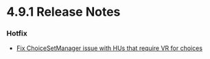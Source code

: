 # 4.9.1 Release Notes

### Hotfix

- [Fix ChoiceSetManager issue with HUs that require VR for choices](https://github.com/smartdevicelink/sdl_java_suite/issues/1137)